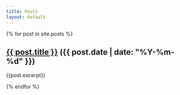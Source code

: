 ```yaml
---
title: Posts
layout: default
---
```


{% for post in site.posts %}
## [{{ post.title }}]({{post.url}}) ({{ post.date | date: "%Y-%m-%d" }})

{{post.excerpt}}

{% endfor %}